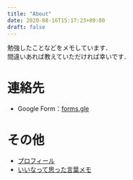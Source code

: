 ```yaml
---
title: "About"
date: 2020-08-16T15:17:23+09:00
draft: false
---
```

<!--more-->
勉強したことなどをメモしています．  
間違いあれば教えていただければ幸いです．
# 連絡先
- Google Form：[forms.gle](https://forms.gle/jVEM3XQQ6jgRwEwv8)
# その他
- [プロフィール](https://profile-yuhi-sa.vercel.app)
- [いいなって思った言葉メモ](https://yuhi-sa.github.io/posts/quotations/)